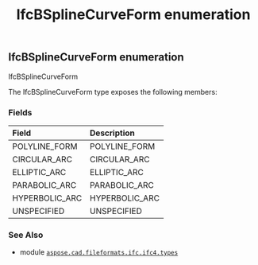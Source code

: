 ﻿---
title: IfcBSplineCurveForm enumeration
second_title: Aspose.CAD for Python via .NET API References
description: 
type: docs
weight: 2050
url: /aspose.cad.fileformats.ifc.ifc4.types/ifcbsplinecurveform/
is_root: false
---

## IfcBSplineCurveForm enumeration

IfcBSplineCurveForm



The IfcBSplineCurveForm type exposes the following members:

### Fields
| Field | Description |
| :- | :- |
| POLYLINE_FORM | POLYLINE_FORM |
| CIRCULAR_ARC | CIRCULAR_ARC |
| ELLIPTIC_ARC | ELLIPTIC_ARC |
| PARABOLIC_ARC | PARABOLIC_ARC |
| HYPERBOLIC_ARC | HYPERBOLIC_ARC |
| UNSPECIFIED | UNSPECIFIED |



### See Also
* module [`aspose.cad.fileformats.ifc.ifc4.types`](..)
